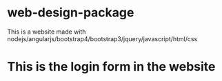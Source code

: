 # web-design-package

This is a website made with nodejs/angularjs/bootstrap4/bootstrap3/jquery/javascript/html/css
<h1>This is the login form in the website</h1>

